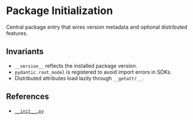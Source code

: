 # Package Initialization

Central package entry that wires version metadata and optional distributed
features.

## Invariants

- `__version__` reflects the installed package version.
- `pydantic.root_model` is registered to avoid import errors in SDKs.
- Distributed attributes load lazily through `__getattr__`.

## References

- [`__init__.py`](../../src/autoresearch/__init__.py)
